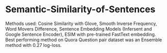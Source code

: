 # Semantic-Similarity-of-Sentences
Methods used: Cosine Similarity with Glove, Smooth Inverse Frequency, Word Movers Difference, Sentence Embedding Models (Infersent and Google Sentence Encoder), ESIM with pre-trained FastText embedding. Best performing method on Quora Question pair dataset was an Ensemble method with 0.27 log-loss.
